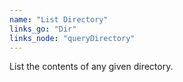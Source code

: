 ```yaml
---
name: "List Directory"
links_go: "Dir"
links_node: "queryDirectory"
---
```

List the contents of any given directory.
